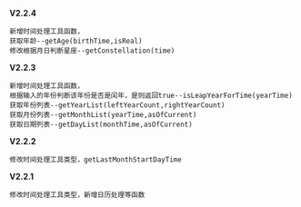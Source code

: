 **V2.2.4**

    新增时间处理工具函数，
    获取年龄--getAge(birthTime,isReal)
    修改根据月日判断星座--getConstellation(time)


**V2.2.3**

    新增时间处理工具函数，
    根据输入的年份判断该年份是否是闰年，是则返回true--isLeapYearForTime(yearTime)
    获取年份列表--getYearList(leftYearCount,rightYearCount)
    获取月份列表--getMonthList(yearTime,asOfCurrent)
    获取日期列表--getDayList(monthTime,asOfCurrent)

**V2.2.2**

    修改时间处理工具类型，getLastMonthStartDayTime


**V2.2.1**

    修改时间处理工具类型，新增日历处理等函数
